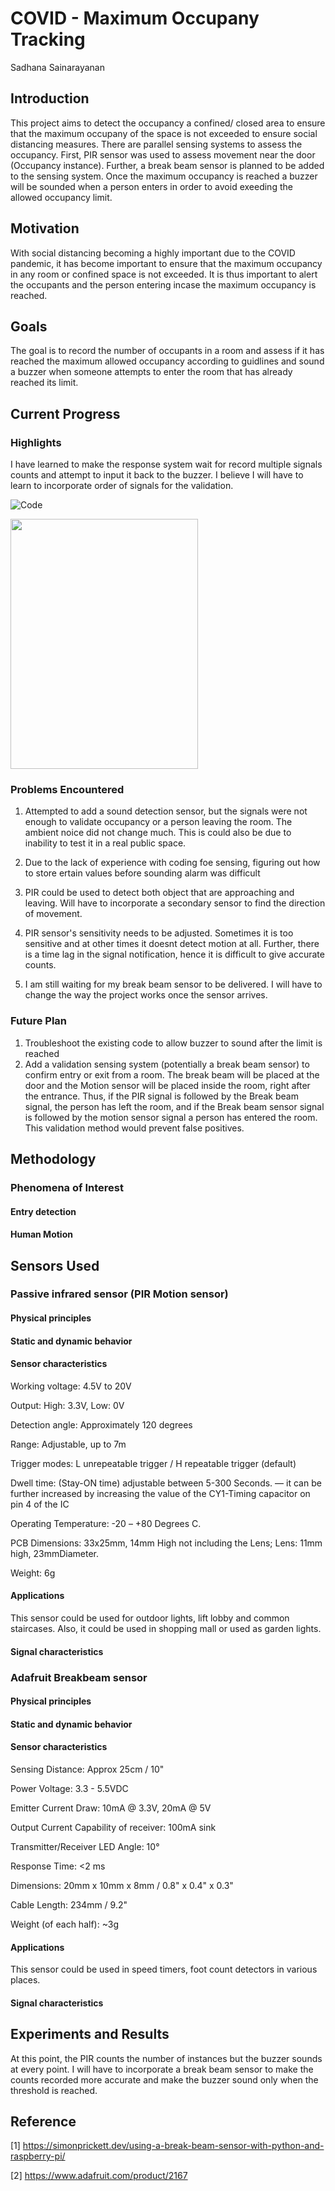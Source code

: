 # COVID - Maximum Occupany Tracking

Sadhana Sainarayanan


## Introduction

This project aims to detect the occupancy a confined/ closed area to ensure that the maximum occupany of the space is not exceeded to ensure social distancing measures. There are parallel sensing systems to assess the occupancy. First, PIR sensor was used to assess movement near the door (Occupancy instance). Further, a break beam sensor is planned to be added to the sensing system. Once the maximum occupancy is reached a buzzer will be sounded when a person enters in order to avoid exeeding the allowed occupancy limit.

## Motivation

With social distancing becoming a highly important due to the COVID pandemic, it has become important to ensure that the maximum occupancy in any room or confined space is not exceeded. It is thus important to alert the occupants and the person entering incase the maximum occupancy is reached.

## Goals

The goal is to record the number of occupants in a room and assess if it has reached the maximum allowed occupancy according to guidlines and sound a buzzer when someone attempts to enter the room that has already reached its limit.

## Current Progress

### Highlights
I have learned to make the response system wait for record multiple signals counts and attempt to input it back to the buzzer. I believe I will have to learn to incorporate order of signals for the validation.

![Code](https://github.com/SadhanaSai/12740-COVIDOccupancy/blob/main/WhatsApp%20Image%202020-10-06%20at%2012.11.40%20PM.jpeg)

<img src="https://github.com/SadhanaSai/12740-COVIDOccupancy/blob/main/WhatsApp%20Image%202020-10-06%20at%2012.12.55%20PM.jpeg" width="300" height="400">

### Problems Encountered
1) Attempted to add a sound detection sensor, but the signals were not enough to validate occupancy or a person leaving the room. The ambient noice did not change much. This is could also be due to inability to test it in a real public space.
 
2) Due to the lack of experience with coding foe sensing, figuring out how to store ertain values before sounding alarm was difficult
 
3) PIR could be used to detect both object that are approaching and leaving. Will have to incorporate a secondary sensor to find the direction of movement.

4) PIR sensor's sensitivity needs to be adjusted. Sometimes it is too sensitive and at other times it doesnt detect motion at all. Further, there is a time lag in the signal notification, hence it is difficult to give accurate counts.

4) I am still waiting for my break beam sensor to be delivered. I will have to change the way the project works once the sensor arrives.

### Future Plan
1) Troubleshoot the existing code to allow buzzer to sound after the limit is reached
2) Add a validation sensing system (potentially a break beam sensor) to confirm entry or exit from a room. The break beam will be placed at the door and the Motion sensor will be placed inside the room, right after the entrance. Thus, if the PIR signal is followed by the Break beam signal, the person has left the room, and if the Break beam sensor signal is followed by the motion sensor signal a person has entered the room. This validation method would prevent false positives.

## Methodology

### Phenomena of Interest

#### Entry detection


#### Human Motion

## Sensors Used

### Passive infrared sensor (PIR Motion sensor)

#### Physical principles


#### Static and dynamic behavior


#### Sensor characteristics

Working voltage: 4.5V to 20V

Output: High: 3.3V, Low: 0V

Detection angle: Approximately 120 degrees

Range: Adjustable, up to 7m

Trigger modes: L unrepeatable trigger / H repeatable trigger (default)

Dwell time: (Stay-ON time) adjustable between 5-300 Seconds. –– it can be further increased by increasing the value of the CY1-Timing capacitor on pin 4 of the IC

Operating Temperature: -20 – +80 Degrees C.

PCB Dimensions: 33x25mm, 14mm High not including the Lens; Lens: 11mm high, 23mmDiameter.

Weight: 6g 

#### Applications

This sensor could be used for outdoor lights, lift lobby and common staircases. Also, it could be used in shopping mall or used as garden lights.

#### Signal characteristics


### Adafruit Breakbeam sensor 

#### Physical principles


#### Static and dynamic behavior


#### Sensor characteristics

Sensing Distance: Approx 25cm / 10"

Power Voltage: 3.3 - 5.5VDC

Emitter Current Draw: 10mA @ 3.3V, 20mA @ 5V

Output Current Capability of receiver: 100mA sink

Transmitter/Receiver LED Angle: 10°

Response Time: <2 ms

Dimensions: 20mm x 10mm x 8mm / 0.8" x 0.4" x 0.3"

Cable Length: 234mm / 9.2"

Weight (of each half): ~3g

#### Applications

This sensor could be used in speed timers, foot count detectors in various places.

#### Signal characteristics



## Experiments and Results
At this point, the PIR counts the number of instances but the buzzer sounds at every point.
I will have to incorporate a break beam sensor to make the counts recorded more accurate and make the buzzer sound only when the threshold is reached.

## Reference

[1] https://simonprickett.dev/using-a-break-beam-sensor-with-python-and-raspberry-pi/

[2] https://www.adafruit.com/product/2167

